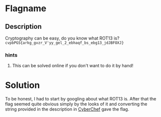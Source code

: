 # Flagname
## Description
Cryptography can be easy, do you know what ROT13 is? ```cvpbPGS{arkg_gvzr_V'yy_gel_2_ebhaqf_bs_ebg13_jdJBFOXJ}```
### hints
1. This can be solved online if you don't want to do it by hand!
# Solution  
To be honest, I had to start by googling about what ROT13 is. After that the flag seemed quite obvious simply by the looks of it and converting the string provided in the description in [CyberChef](https://gchq.github.io/CyberChef/) gave the flag.